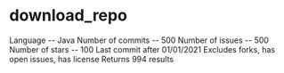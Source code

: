 # download_repo
Language -- Java
Number of commits -- 500
Number of issues -- 500 
Number of stars -- 100
Last commit after 01/01/2021
Excludes forks, has open issues, has license 
Returns 994 results 
